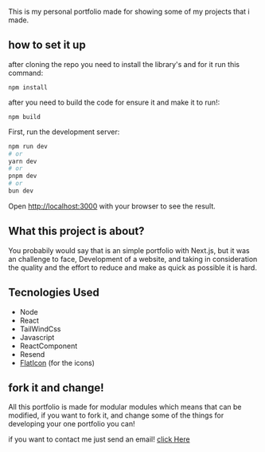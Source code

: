 This is my personal portfolio made for showing some of my projects that i made.

## how to set it up

after cloning the repo you need to install the library's and for it run this command:

``` npm install ```

after you need to build the code for ensure it and make it to run!:

``` npm build ```

First, run the development server:

```bash
npm run dev
# or
yarn dev
# or
pnpm dev
# or
bun dev
```

Open [http://localhost:3000](http://localhost:3000) with your browser to see the result.

## What this project is about?

You probabily would say that is an simple portfolio with Next.js, but it was an challenge to face, Development of a website, and taking in consideration the quality and the effort to reduce and make as quick as possible it is hard.

## Tecnologies Used

- Node
- React
- TailWindCss
- Javascript
- ReactComponent
- Resend
- [FlatIcon](https://www.flaticon.com/br/buscar?word=Linkedin) (for the icons)

## fork it and change!

All this portfolio is made for modular modules which means that can be modified, if you want to fork it, and change some of the things for developing your one portfolio you can!

if you want to contact me just send an email!
[click Here](gustavogoncalves3ch@gmail.com)
